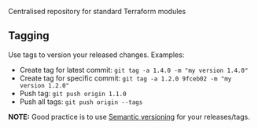 Centralised repository for standard Terraform modules

## Tagging
Use tags to version your released changes.
Examples:
- Create tag for latest commit: `git tag -a 1.4.0 -m "my version 1.4.0"`
- Create tag for specific commit: `git tag -a 1.2.0 9fceb02 -m "my version 1.2.0"`
- Push tag: `git push origin 1.1.0`
- Push all tags: `git push origin --tags`

**NOTE:** Good practice is to use [Semantic versioning](https://semver.org/) for your releases/tags.
